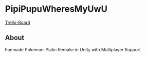 # PipiPupuWheresMyUwU

 [Trello-Board](https://trello.com/b/8hsdLpLG/pupuuwu)
 
 ## About
 Fanmade Pokemon-Platin Remake in Unity with Multiplayer Support

